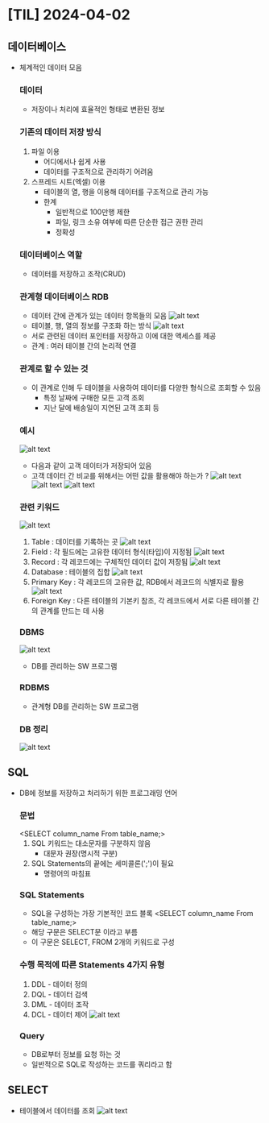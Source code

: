 # [TIL] 2024-04-02

## 데이터베이스
- 체계적인 데이터 모음
    ### 데이터
    - 저장이나 처리에 효율적인 형태로 변환된 정보
    ### 기존의 데이터 저장 방식
    1. 파일 이용
        - 어디에서나 쉽게 사용
        - 데이터를 구조적으로 관리하기 어려움
    2. 스프레드 시트(엑셀) 이용
        - 테이블의 열, 행을 이용해 데이터를 구조적으로 관리 가능
        - 한계
            - 일반적으로 100만행 제한
            - 파일, 링크 소유 여부에 따른 단순한 접근 권한 관리
            - 정확성
    ### 데이터베이스 역할
    - 데이터를 저장하고 조작(CRUD)

    ### 관계형 데이터베이스 RDB
    - 데이터 간에 관계가 있는 데이터 항목들의 모음
    ![alt text](image.png)
    - 테이블, 행, 열의 정보를 구조화 하는 방식
    ![alt text](image-1.png)
    - 서로 관련된 데이터 포인터를 저장하고 이에 대한 액세스를 제공
    - 관계 : 여러 테이블 간의 논리적 연결

    ### 관계로 할 수 있는 것
    - 이 관계로 인해 두 테이블을 사용하여 데이터를 다양한 형식으로 조회할 수 있음
        - 특정 날짜에 구매한 모든 고객 조회
        - 지난 달에 배송일이 지연된 고객 조회 등
    ### 예시
    ![alt text](image-2.png)
    - 다음과 같이 고객 데이터가 저장되어 있음
    - 고객 데이터 간 비교를 위해서는 어떤 값을 활용해야 하는가 ? 
    ![alt text](image-6.png)
    ![alt text](image-7.png)
    ![alt text](image-8.png)

    ### 관련 키워드
    ![alt text](image-9.png)
    1. Table : 데이터를 기록하는 곳
    ![alt text](image-10.png)
    2. Field : 각 필드에는 고유한 데이터 형식(타입)이 지정됨
    ![alt text](image-11.png)
    3. Record : 각 레코드에는 구체적인 데이터 값이 저장됨
    ![alt text](image-12.png)
    4. Database : 테이블의 집합
    ![alt text](image-13.png)
    5. Primary Key : 각 레코드의 고유한 값, RDB에서 레코드의 식별자로 활용
    ![alt text](image-14.png)
    6. Foreign Key : 다른 테이블의 기본키 참조, 각 레코드에서 서로 다른 테이블 간의 관계를 만드는 데 사용

    ### DBMS
    ![alt text](image-15.png)
    - DB를 관리하는 SW 프로그램
    ### RDBMS
    - 관계형 DB를 관리하는 SW 프로그램

    ### DB 정리
    ![alt text](image-16.png)

## SQL
- DB에 정보를 저장하고 처리하기 위한 프로그래밍 언어
    ### 문법
    <SELECT column_name From table_name;>
    1. SQL 키워드는 대소문자를 구분하지 않음
        - 대문자 권장(명시적 구분)
    2. SQL Statements의 끝에는 세미콜론(';')이 필요
        - 명령어의 마침표
    ### SQL Statements
    - SQL을 구성하는 가장 기본적인 코드 블록
    <SELECT column_name From table_name;>
    - 해당 구문은 SELECT문 이라고 부름
    - 이 구문은 SELECT, FROM 2개의 키워드로 구성
    ### 수행 목적에 따른 Statements 4가지 유형
    1. DDL - 데이터 정의
    2. DQL - 데이터 검색
    3. DML - 데이터 조작
    4. DCL - 데이터 제어
    ![alt text](image-18.png)
    ### Query
    - DB로부터 정보를 요청 하는 것
    - 일반적으로 SQL로 작성하는 코드를 쿼리라고 함

## SELECT
- 테이블에서 데이터를 조회
![alt text](image-19.png)